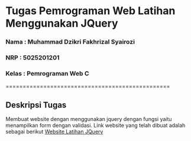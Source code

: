 # Tugas Pemrograman Web Latihan Menggunakan JQuery

### Nama : Muhammad Dzikri Fakhrizal Syairozi
### NRP : 5025201201
### Kelas : Pemrograman Web C

================================================

## Deskripsi Tugas

Membuat website dengan menggunakan jquery dengan fungsi yaitu menampilkan form dengan validasi.
Link website yang telah dibuat adalah sebagai berikut <a href="https://dikiogres.github.io/click-count-jquery/">Website Latihan JQuery</a>

<br/>
